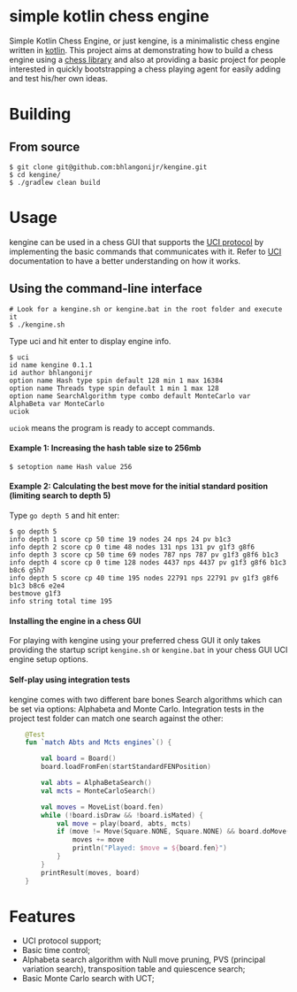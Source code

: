 simple kotlin chess engine
==========================

Simple Kotlin Chess Engine, or just kengine, is a minimalistic chess engine written in [kotlin](https://kotlinlang.org/).
This project aims at demonstrating how to build a chess engine using a [chess library](https://github.com/bhlangonijr/chesslib) 
and also at providing a basic project for people interested in quickly bootstrapping a chess playing agent for 
easily adding and test his/her own ideas. 

# Building
## From source

```shell script
$ git clone git@github.com:bhlangonijr/kengine.git
$ cd kengine/
$ ./gradlew clean build
```

# Usage

kengine can be used in a chess GUI that supports the [UCI protocol](https://www.chessprogramming.org/UCI) by implementing
the basic commands that communicates with it. Refer to [UCI](http://wbec-ridderkerk.nl/html/UCIProtocol.html) documentation to have a better understanding on how it works. 

## Using the command-line interface
```shell script
# Look for a kengine.sh or kengine.bat in the root folder and execute it
$ ./kengine.sh

```

Type uci and hit enter to display engine info.
```shell script
$ uci 
id name kengine 0.1.1
id author bhlangonijr
option name Hash type spin default 128 min 1 max 16384
option name Threads type spin default 1 min 1 max 128
option name SearchAlgorithm type combo default MonteCarlo var AlphaBeta var MonteCarlo
uciok

```
`uciok` means the program is ready to accept commands.

#### Example 1: Increasing the hash table size to 256mb

```shell script
$ setoption name Hash value 256

```

#### Example 2: Calculating the best move for the initial standard position (limiting search to depth 5)

Type `go depth 5` and hit enter: 
```shell script
$ go depth 5
info depth 1 score cp 50 time 19 nodes 24 nps 24 pv b1c3
info depth 2 score cp 0 time 48 nodes 131 nps 131 pv g1f3 g8f6
info depth 3 score cp 50 time 69 nodes 787 nps 787 pv g1f3 g8f6 b1c3
info depth 4 score cp 0 time 128 nodes 4437 nps 4437 pv g1f3 g8f6 b1c3 b8c6 g5h7
info depth 5 score cp 40 time 195 nodes 22791 nps 22791 pv g1f3 g8f6 b1c3 b8c6 e2e4
bestmove g1f3
info string total time 195
```
 
#### Installing the engine in a chess GUI

For playing with kengine using your preferred chess GUI it only takes providing the startup script `kengine.sh` or `kengine.bat`
in your chess GUI UCI engine setup options. 

#### Self-play using integration tests

kengine comes with two different bare bones Search algorithms which can be set via options: Alphabeta and Monte Carlo.
Integration tests in the project test folder can match one search against the other: 


```kotlin
    @Test
    fun `match Abts and Mcts engines`() {

        val board = Board()
        board.loadFromFen(startStandardFENPosition)

        val abts = AlphaBetaSearch()
        val mcts = MonteCarloSearch()

        val moves = MoveList(board.fen)
        while (!board.isDraw && !board.isMated) {
            val move = play(board, abts, mcts)
            if (move != Move(Square.NONE, Square.NONE) && board.doMove(move)) {
                moves += move
                println("Played: $move = ${board.fen}")
            }
        }
        printResult(moves, board)
    }
``` 

# Features

  - UCI protocol support;
  - Basic time control;
  - Alphabeta search algorithm with Null move pruning, PVS (principal variation search), transposition table and quiescence search;
  - Basic Monte Carlo search with UCT;